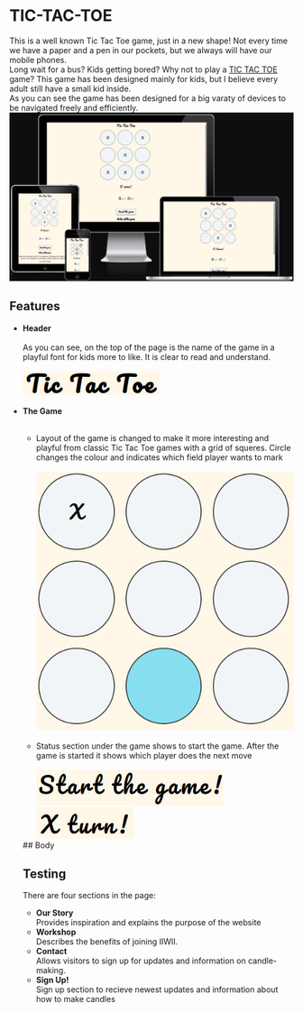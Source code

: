 # TIC-TAC-TOE
This is a well known Tic Tac Toe game, just in a new shape! Not every time we have a paper and a pen in our pockets, but we always will have our mobile phones.<br> Long wait for a bus? Kids getting bored? Why not to play a [TIC TAC TOE](https://kristine-kiki.github.io/Tic-Tac-Toe/) game? This game has been designed mainly for kids, but I believe every adult still have a small kid inside. <br> As you can see the game has been designed for a big varaty of devices to be navigated freely and efficiently.<br>
<img src="assets/pictures/response .png">

## Features
<ul><li><strong>Header</strong></li> <br>
As you can see, on the top of the page is the name of the game in a playful font for kids more to like. It is clear to read and understand.<br><br>
<img src="assets/pictures/header.png"><br><br>
<li><strong>The Game</strong></li> <br>
<ul><li>Layout of the game is changed to make it more interesting and playful from classic Tic Tac Toe games with a grid of squeres. Circle changes the colour and indicates which field player wants to mark </li><br>
<img src="assets/pictures/markedCircle.png"> <br><br>
<li>Status section under the game shows to start the game. After the game is started it shows which player does the next move<br><br>
<img src="assets/pictures/startButton.png"> <inline><img src="assets/pictures/playersTurn.png"></inline>

</ul>
## Body

## Testing
There are four sections in the page:
<ul><li><strong>Our Story</strong></li>
Provides inspiration and explains the purpose of the website
<li><strong>Workshop</strong></li>
Describes the benefits of joining IIWII.
<li><strong>Contact</strong></li>
Allows visitors to sign up for updates and information on candle-making.
<li><strong>Sign Up!</strong></li>
Sign up section to recieve newest updates and information about how to make candles<br>
